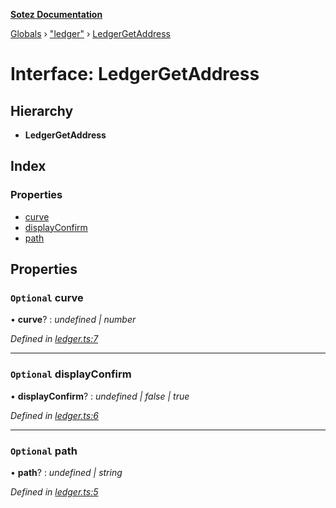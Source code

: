 **[Sotez Documentation](../README.md)**

[Globals](../README.md) › [&quot;ledger&quot;](../modules/_ledger_.md) › [LedgerGetAddress](_ledger_.ledgergetaddress.md)

# Interface: LedgerGetAddress

## Hierarchy

* **LedgerGetAddress**

## Index

### Properties

* [curve](_ledger_.ledgergetaddress.md#optional-curve)
* [displayConfirm](_ledger_.ledgergetaddress.md#optional-displayconfirm)
* [path](_ledger_.ledgergetaddress.md#optional-path)

## Properties

### `Optional` curve

• **curve**? : *undefined | number*

*Defined in [ledger.ts:7](https://github.com/AndrewKishino/sotez/blob/0fceff4/src/ledger.ts#L7)*

___

### `Optional` displayConfirm

• **displayConfirm**? : *undefined | false | true*

*Defined in [ledger.ts:6](https://github.com/AndrewKishino/sotez/blob/0fceff4/src/ledger.ts#L6)*

___

### `Optional` path

• **path**? : *undefined | string*

*Defined in [ledger.ts:5](https://github.com/AndrewKishino/sotez/blob/0fceff4/src/ledger.ts#L5)*